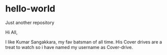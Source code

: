 # hello-world
Just another repository

Hi All,

I like Kumar Sangakkara, my fav batsman of all time.
His Cover drives are a treat to watch so i have named 
my username as Cover-drive.
